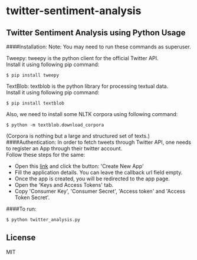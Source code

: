 twitter-sentiment-analysis
==========
Twitter Sentiment Analysis using Python
Usage
----------------
####Installation:
Note: You may need to run these commands as superuser.  
  
Tweepy: tweepy is the python client for the official Twitter API.  
Install it using following pip command:  
```
$ pip install tweepy
```
TextBlob: textblob is the python library for processing textual data.  
Install it using following pip command:  
```
$ pip install textblob
```
Also, we need to install some NLTK corpora using following command:  
```
$ python -m textblob.download_corpora
```
(Corpora is nothing but a large and structured set of texts.)  
####Authentication:
In order to fetch tweets through Twitter API, one needs to register an App through their twitter account.  
Follow these steps for the same:  
* Open this [link](https://apps.twitter.com/) and click the button: 'Create New App'  
* Fill the application details. You can leave the callback url field empty.  
* Once the app is created, you will be redirected to the app page.  
* Open the 'Keys and Access Tokens' tab.  
* Copy 'Consumer Key', 'Consumer Secret', 'Access token' and 'Access Token Secret'.  
  
####To run:
```
$ python twitter_analysis.py
```
License
----------------
MIT
